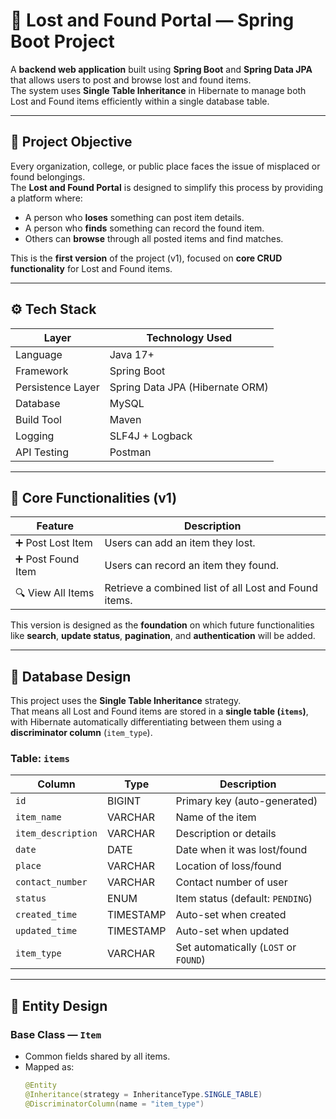 # 🧭 Lost and Found Portal — Spring Boot Project

A **backend web application** built using **Spring Boot** and **Spring Data JPA** that allows users to post and browse lost and found items.  
The system uses **Single Table Inheritance** in Hibernate to manage both Lost and Found items efficiently within a single database table.

---

## 🎯 Project Objective

Every organization, college, or public place faces the issue of misplaced or found belongings.  
The **Lost and Found Portal** is designed to simplify this process by providing a platform where:

- A person who **loses** something can post item details.
- A person who **finds** something can record the found item.
- Others can **browse** through all posted items and find matches.

This is the **first version** of the project (v1), focused on **core CRUD functionality** for Lost and Found items.

---

## ⚙️ Tech Stack

| Layer | Technology Used |
|--------|------------------|
| Language | Java 17+ |
| Framework | Spring Boot |
| Persistence Layer | Spring Data JPA (Hibernate ORM) |
| Database | MySQL |
| Build Tool | Maven |
| Logging | SLF4J + Logback |
| API Testing | Postman |

---

## 🧩 Core Functionalities (v1)

| Feature | Description |
|----------|--------------|
| ➕ Post Lost Item | Users can add an item they lost. |
| ➕ Post Found Item | Users can record an item they found. |
| 🔍 View All Items | Retrieve a combined list of all Lost and Found items. |

This version is designed as the **foundation** on which future functionalities like **search**, **update status**, **pagination**, and **authentication** will be added.

---

## 🧱 Database Design

This project uses the **Single Table Inheritance** strategy.  
That means all Lost and Found items are stored in a **single table (`items`)**, with Hibernate automatically differentiating between them using a **discriminator column** (`item_type`).

### Table: `items`

| Column | Type | Description |
|---------|------|-------------|
| `id` | BIGINT | Primary key (auto-generated) |
| `item_name` | VARCHAR | Name of the item |
| `item_description` | VARCHAR | Description or details |
| `date` | DATE | Date when it was lost/found |
| `place` | VARCHAR | Location of loss/found |
| `contact_number` | VARCHAR | Contact number of user |
| `status` | ENUM | Item status (default: `PENDING`) |
| `created_time` | TIMESTAMP | Auto-set when created |
| `updated_time` | TIMESTAMP | Auto-set when updated |
| `item_type` | VARCHAR | Set automatically (`LOST` or `FOUND`) |

---

## 🧮 Entity Design

### Base Class — `Item`
- Common fields shared by all items.
- Mapped as:
  ```java
  @Entity
  @Inheritance(strategy = InheritanceType.SINGLE_TABLE)
  @DiscriminatorColumn(name = "item_type")
